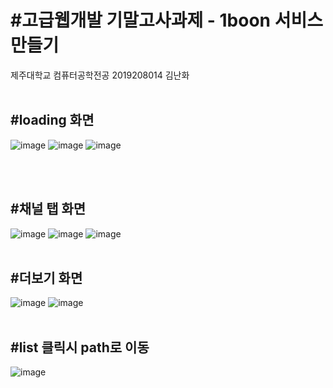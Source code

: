 # #고급웹개발 기말고사과제 - 1boon 서비스 만들기
제주대학교 컴퓨터공학전공 2019208014 김난화
<br /><br />
##  #loading 화면
![image](https://user-images.githubusercontent.com/44343908/86257923-262bae80-bbf5-11ea-8eec-04f0a24a05f4.png)
![image](https://user-images.githubusercontent.com/44343908/86260180-e6b29180-bbf7-11ea-8f4a-e8d7052cd5c4.png)
![image](https://user-images.githubusercontent.com/44343908/86260221-f4681700-bbf7-11ea-8a65-0dca0806dc9a.png)

<br /><br />
##  #채널 탭 화면
![image](https://user-images.githubusercontent.com/44343908/86258148-74d94880-bbf5-11ea-8008-4d1ac82fdf2d.png)
![image](https://user-images.githubusercontent.com/44343908/86258305-a3efba00-bbf5-11ea-87b8-9dc5d530407b.png)
![image](https://user-images.githubusercontent.com/44343908/86258063-57a47a00-bbf5-11ea-88d9-e0a77a895719.png)
<br /><br />
##  #더보기 화면
![image](https://user-images.githubusercontent.com/44343908/86258604-f3ce8100-bbf5-11ea-83c8-a9dd06cc868e.png)
![image](https://user-images.githubusercontent.com/44343908/86258618-f92bcb80-bbf5-11ea-9638-da3898e33fa7.png)
<br /><br />
##  #list 클릭시 path로 이동
![image](https://user-images.githubusercontent.com/44343908/86259463-01d0d180-bbf7-11ea-8de4-a263b78b1ab4.png)

